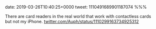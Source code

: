 date: 2019-03-26T10:40:25+0000
tweet: 1110491689901187074
%%%

There are card readers in the real world that work with contactless cards but not my iPhone. [twitter.com/Auph/status/1110299163734925312](https://twitter.com/Auph/status/1110299163734925312)
